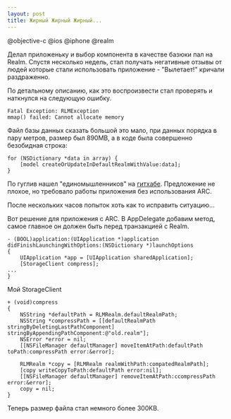 ```yaml
---
layout: post
title: Жирный Жирный Жирный...
---
```

@objective-c @ios @iphone @realm

Делал приложеньку и выбор компонента в качестве базюки пал на Realm. Спустя несколько недель, стал получать негативные отзывы  от людей которые стали использовать приложение - "Вылетает!" кричали раздраженно.

По детальному описанию, как это воспроизвести стал проверять и наткнулся на следующую ошибку.

```
Fatal Exception: RLMException
mmap() failed: Cannot allocate memory
```

Файл базы данных сказать большой это мало, при данных порядка в пару метров, размер был 890MB, а в коде была совершенно безобидная строка:

```
for (NSDictionary *data in array) {
    [model createOrUpdateInDefaultRealmWithValue:data];
}
```

По гуглив нашел "единомышленников" на [гитхабе](https://github.com/realm/realm-cocoa/issues/1159). Предложение не плохое, но требовало работы приложения без использования ARC.

После нескольких часов попыток хоть как то исправить ситуацию...

Вот решение для приложения с ARC. В AppDelegate добавим метод, самое главное он должен быть перед транзакцией с Realm.

```
- (BOOL)application:(UIApplication *)application didFinishLaunchingWithOptions:(NSDictionary *)launchOptions
{
    UIApplication *app = [UIApplication sharedApplication];
    [StorageClient compress];
...
}
```

Мой StorageClient

```
+ (void)compress
{
    NSString *defaultPath = RLMRealm.defaultRealmPath;
    NSString *compressPath = [[defaultRealmPath stringByDeletingLastPathComponent] stringByAppendingPathComponent:@"old.realm"];
    NSError *error = nil;
    [[NSFileManager defaultManager] moveItemAtPath:defaultPath toPath:compressPath error:&error];

    RLMRealm *copy = [RLMRealm realmWithPath:compatedRealmPath];
    [copy writeCopyToPath:defaultPath error:nil];
    [[NSFileManager defaultManager] removeItemAtPath:ccompressPath error:&error];
    copy = nil;
}
```

Теперь размер файла стал немного более 300KB.